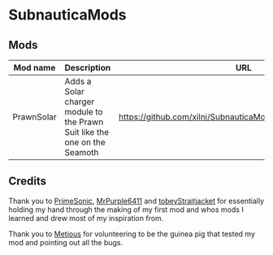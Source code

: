# SubnauticaMods

## Mods

| Mod name   | Description                                                               | URL                                                            |
|------------|---------------------------------------------------------------------------|----------------------------------------------------------------|
| PrawnSolar | Adds a Solar charger module to the Prawn Suit like the one on the Seamoth | https://github.com/xilni/SubnauticaMods/tree/master/PrawnSolar |

## Credits

Thank you to [PrimeSonic](https://github.com/PrimeSonic), [MrPurple6411](https://github.com/MrPurple6411) and [tobeyStraitjacket](https://github.com/tobeyStraitjacket) for essentially holding my hand through the making of my first mod and whos mods I learned and drew most of my inspiration from.

Thank you to [Metious](https://github.com/Metious) for volunteering to be the guinea pig that tested my mod and pointing out all the bugs.